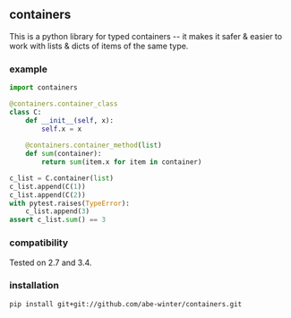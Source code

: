 ## containers

This is a python library for typed containers -- it makes it safer & easier to work with lists & dicts of items of the same type.

### example

```python
import containers

@containers.container_class
class C:
    def __init__(self, x):
        self.x = x
    
    @containers.container_method(list)
    def sum(container):
        return sum(item.x for item in container)

c_list = C.container(list)
c_list.append(C(1))
c_list.append(C(2))
with pytest.raises(TypeError):
    c_list.append(3)
assert c_list.sum() == 3
```

### compatibility

Tested on 2.7 and 3.4.

### installation

```
pip install git+git://github.com/abe-winter/containers.git
```

